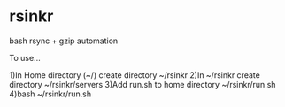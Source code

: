 # rsinkr
bash rsync + gzip automation

To use...

1)In Home directory (~/) create directory ~/rsinkr
2)In ~/rsinkr create directory ~/rsinkr/servers
3)Add run.sh to home directory ~/rsinkr/run.sh
4)bash ~/rsinkr/run.sh
